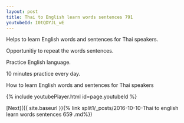 ```yaml
---
layout: post
title: Thai to English learn words sentences 791 
youtubeId: I0tQDYJL_wE
---
```

 
 
Helps to learn English words and sentences for Thai speakers.

Opportunitiy to repeat the words sentences. 

Practice English language. 
 
10 minutes practice every day. 
 
How to learn English words and sentences for Thai speakers 
 
{% include youtubePlayer.html id=page.youtubeId %}
 
 
[Next]({{ site.baseurl }}{% link  split1/_posts/2016-10-10-Thai to english learn words sentences 659 .md%})
 
